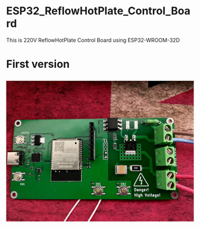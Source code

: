 # ESP32_ReflowHotPlate_Control_Board
This is 220V ReflowHotPlate Control Board using ESP32-WROOM-32D

<h1> First version  
  
![1](./imgs/IMG_0812.jpeg)


